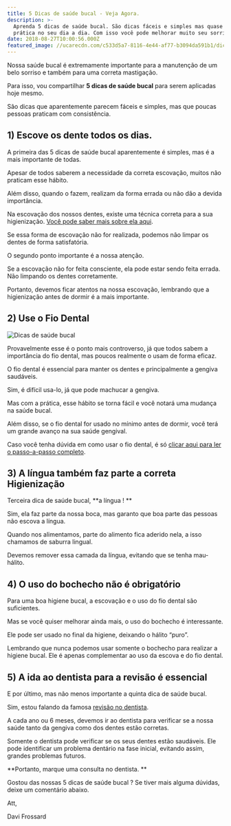 ```yaml
---
title: 5 Dicas de saúde bucal - Veja Agora.
description: >-
  Aprenda 5 dicas de saúde bucal. São dicas fáceis e simples mas quase ninguem
  prática no seu dia a dia. Com isso você pode melhorar muito seu sorriso.
date: 2018-08-27T10:00:56.000Z
featured_image: //ucarecdn.com/c533d5a7-8116-4e44-af77-b3094da591b1/dicas-de-saude-bucal.jpg
---
```

Nossa saúde bucal é extremamente importante para a manutenção de um belo sorriso e também para uma correta mastigação. 

Para isso, vou compartilhar **5 dicas de saúde bucal** para serem aplicadas hoje mesmo. 

São dicas que aparentemente parecem fáceis e simples, mas que poucas pessoas praticam com consistência. 

## **1) Escove os dente todos os dias.**

A primeira das 5 dicas de saúde bucal aparentemente é simples, mas é a mais importante de todas. 

Apesar de todos saberem a necessidade da correta escovação, muitos não praticam esse hábito. 

Além disso, quando o fazem, realizam da forma errada ou não dão a devida importância. 

Na escovação dos nossos dentes, existe uma técnica correta para a sua higienização. [Você pode saber mais sobre ela aqui](/escovacao-dos-dentes/). 

Se essa forma de escovação não for realizada, podemos não limpar os dentes de forma satisfatória. 

O segundo ponto importante é a nossa atenção. 

Se a escovação não for feita consciente, ela pode estar sendo feita errada. Não limpando os dentes corretamente. 

Portanto, devemos ficar atentos na nossa escovação, lembrando que a higienização antes de dormir é a mais importante.

## **2) Use o Fio Dental**

![Dicas de saúde bucal](//ucarecdn.com/86359d24-be56-4d13-998e-1f30b6e8c8db/dicas-de-saúde-bucal-fio.jpg "Dicas de saúde bucal") 

Provavelmente esse é o ponto mais controverso, já que todos sabem a importância do fio dental, mas poucos realmente o usam de forma eficaz. 

O fio dental é essencial para manter os dentes e principalmente a gengiva saudáveis. 

Sim, é difícil usa-lo, já que pode machucar a gengiva. 

Mas com a prática, esse hábito se torna fácil e você notará uma mudança na saúde bucal. 

Além disso, se o fio dental for usado no mínimo antes de dormir, você terá um grande avanço na sua saúde gengival. 

Caso você tenha dúvida em como usar o fio dental, é só [clicar aqui para ler o passo-a-passo completo](/como-passar-o-fio-dental/).

## **3) A língua também faz parte a correta Higienização**

Terceira dica de saúde bucal, **a língua ! **

Sim, ela faz parte da nossa boca, mas garanto que boa parte das pessoas não escova a língua. 

Quando nos alimentamos, parte do alimento fica aderido nela, a isso chamamos de saburra lingual. 

Devemos remover essa camada da língua, evitando que se tenha mau-hálito.

## **4) O uso do bochecho não é obrigatório**

Para uma boa higiene bucal, a escovação e o uso do fio dental são suficientes. 

Mas se você quiser melhorar ainda mais, o uso do bochecho é interessante. 

Ele pode ser usado no final da higiene, deixando o hálito “puro”. 

Lembrando que nunca podemos usar somente o bochecho para realizar a higiene bucal. Ele é apenas complementar ao uso da escova e do fio dental.

## **5) A ida ao dentista para a revisão é essencial**

E por último, mas não menos importante a quinta dica de saúde bucal. 

Sim, estou falando da famosa [revisão no dentista](/problemas-nos-dentes/). 

A cada ano ou 6 meses, devemos ir ao dentista para verificar se a nossa saúde tanto da gengiva como dos dentes estão corretas. 

Somente o dentista pode verificar se os seus dentes estão saudáveis. Ele pode identificar um problema dentário na fase inicial, evitando assim, grandes problemas futuros. 

**Portanto, marque uma consulta no dentista. **

Gostou das nossas 5 dicas de saúde bucal ? Se tiver mais alguma dúvidas, deixe um comentário abaixo.

Att, 

Davi Frossard
